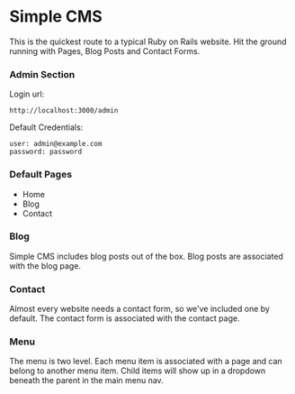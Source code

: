 # Simple CMS

This is the quickest route to a typical Ruby on Rails website. Hit the ground running with Pages, Blog Posts and Contact Forms.

### Admin Section

Login url:
```
http://localhost:3000/admin
```


Default Credentials:
```
user: admin@example.com
password: password
```

### Default Pages

*	Home
* Blog
* Contact

### Blog

Simple CMS includes blog posts out of the box. Blog posts are associated with the blog page.


### Contact

Almost every website needs a contact form, so we've included one by default. The contact form is associated with the contact page.

### Menu

The menu is two level. Each menu item is associated with a page and can belong to another menu item. Child items will show up in a dropdown beneath the parent in the main menu nav.


### Getting Started

These are the steps to getting Simple CMS running in a local environment. We are assuming that you have Ruby and Ruby on Rails installed.

* git clone https://github.com/Ghostcakedev/simple_cms.git 'your-website'
* cd your-website
* Switch to the appropriate Ruby version and desired gemfile
* run 'bundle install'
* run 'rake db:migrate'
* run 'foreman start'
* Check output for assigned port and view in browser

--------------------------------------------------------------------------------------

The MIT License (MIT)

Copyright (c) 2015 GhostCake

Permission is hereby granted, free of charge, to any person obtaining a copy
of this software and associated documentation files (the "Software"), to deal
in the Software without restriction, including without limitation the rights
to use, copy, modify, merge, publish, distribute, sublicense, and/or sell
copies of the Software, and to permit persons to whom the Software is
furnished to do so, subject to the following conditions:

The above copyright notice and this permission notice shall be included in
all copies or substantial portions of the Software.

THE SOFTWARE IS PROVIDED "AS IS", WITHOUT WARRANTY OF ANY KIND, EXPRESS OR
IMPLIED, INCLUDING BUT NOT LIMITED TO THE WARRANTIES OF MERCHANTABILITY,
FITNESS FOR A PARTICULAR PURPOSE AND NONINFRINGEMENT. IN NO EVENT SHALL THE
AUTHORS OR COPYRIGHT HOLDERS BE LIABLE FOR ANY CLAIM, DAMAGES OR OTHER
LIABILITY, WHETHER IN AN ACTION OF CONTRACT, TORT OR OTHERWISE, ARISING FROM,
OUT OF OR IN CONNECTION WITH THE SOFTWARE OR THE USE OR OTHER DEALINGS IN
THE SOFTWARE.
